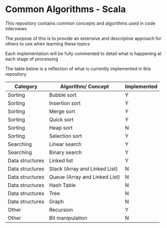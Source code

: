 # Common Algorithms - Scala

This repository contains common concepts and algorithms used in code interviews

The purpose of this is to provide an extensive and descriptive approach for others to use when learning these topics

Each implementation will be fully commented to detail what is happening at each stage of processing

The table below is a reflection of what is currently implemented in this repository

| Category        | Algorithm/ Concept            | Implemented |
|-----------------|-------------------------------|-------------|
| Sorting         | Bubble sort                   | Y           |
| Sorting         | Insertion sort                | Y           |
| Sorting         | Merge sort                    | Y           |
| Sorting         | Quick sort                    | Y           |
| Sorting         | Heap sort                     | N           |
| Sorting         | Selection sort                | Y           |
| Searching       | Linear search                 | Y           |
| Searching       | Binary search                 | Y           |
| Data structures | Linked list                   | Y           |
| Data structures | Stack (Array and Linked List) | N           |
| Data structures | Queue (Array and Linked List) | N           |
| Data structures | Hash Table                    | N           |
| Data structures | Tree                          | N           |
| Data structures | Graph                         | N           |
| Other           | Recursion                     | Y           |
| Other           | Bit manipulation              | N           |
